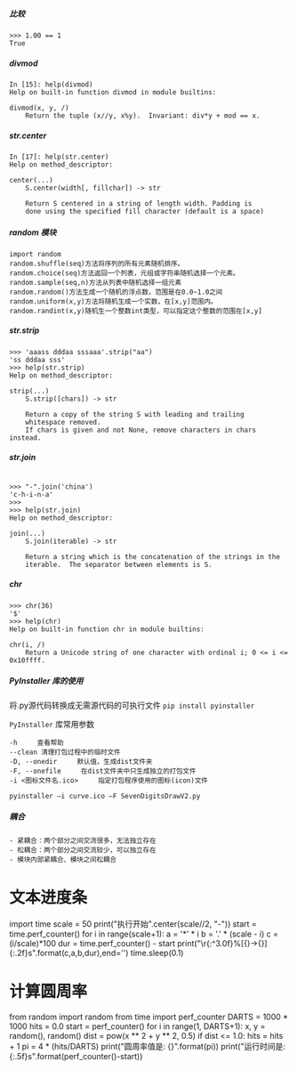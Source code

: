 ﻿##### 比较
```
>>> 1.00 == 1
True

```

##### divmod
```
In [15]: help(divmod)
Help on built-in function divmod in module builtins:

divmod(x, y, /)
    Return the tuple (x//y, x%y).  Invariant: div*y + mod == x.
```
##### str.center
```
In [17]: help(str.center)
Help on method_descriptor:

center(...)
    S.center(width[, fillchar]) -> str

    Return S centered in a string of length width. Padding is
    done using the specified fill character (default is a space)

```

##### random 模块
```
import random
random.shuffle(seq)方法将序列的所有元素随机排序。
random.choice(seq)方法返回一个列表，元组或字符串随机选择一个元素。
random.sample(seq,n)方法从列表中随机选择一组元素
random.random()方法生成一个随机的浮点数，范围是在0.0~1.0之间
random.uniform(x,y)方法将随机生成一个实数，在[x,y]范围内。
random.randint(x,y)随机生一个整数int类型，可以指定这个整数的范围在[x,y]
```

##### str.strip
```
>>> 'aaass dddaa sssaaa'.strip("aa")
'ss dddaa sss'
>>> help(str.strip)
Help on method_descriptor:

strip(...)
    S.strip([chars]) -> str

    Return a copy of the string S with leading and trailing
    whitespace removed.
    If chars is given and not None, remove characters in chars instead.
```

##### str.join
```

>>> "-".join('china')
'c-h-i-n-a'
>>>
>>> help(str.join)
Help on method_descriptor:

join(...)
    S.join(iterable) -> str

    Return a string which is the concatenation of the strings in the
    iterable.  The separator between elements is S.

```

##### chr
```
>>> chr(36)
'$'
>>> help(chr)
Help on built-in function chr in module builtins:

chr(i, /)
    Return a Unicode string of one character with ordinal i; 0 <= i <= 0x10ffff.

```


##### PyInstaller 库的使用

将.py源代码转换成无需源代码的可执行文件
`pip install pyinstaller`

`PyInstaller` 库常用参数

```
-h     查看帮助 
--clean 清理打包过程中的临时文件 
-D, --onedir     默认值，生成dist文件夹 
-F, --onefile     在dist文件夹中只生成独立的打包文件 
-i <图标文件名.ico>     指定打包程序使用的图标(icon)文件

pyinstaller –i curve.ico –F SevenDigitsDrawV2.py

```

##### 耦合
```
- 紧耦合：两个部分之间交流很多，无法独立存在
- 松耦合：两个部分之间交流较少，可以独立存在
- 模块内部紧耦合、模块之间松耦合

```


# 文本进度条
import time 
scale = 50 
print("执行开始".center(scale//2, "-")) 
start = time.perf_counter() 
for i in range(scale+1): 
    a = '*' * i 
    b = '.' * (scale - i) 
    c = (i/scale)*100
    dur = time.perf_counter() - start 
    print("\r{:^3.0f}%[{}->{}]{:.2f}s".format(c,a,b,dur),end='') 
    time.sleep(0.1) 


# 计算圆周率
from random import random 
from time import perf_counter 
DARTS = 1000 * 1000 
hits = 0.0 
start = perf_counter() 
for i in range(1, DARTS+1): 
    x, y = random(), random() 
    dist = pow(x ** 2 + y ** 2, 0.5) 
    if dist <= 1.0: 
        hits = hits + 1 
pi = 4 * (hits/DARTS) 
print("圆周率值是: {}".format(pi)) 
print("运行时间是: {:.5f}s".format(perf_counter()-start))












